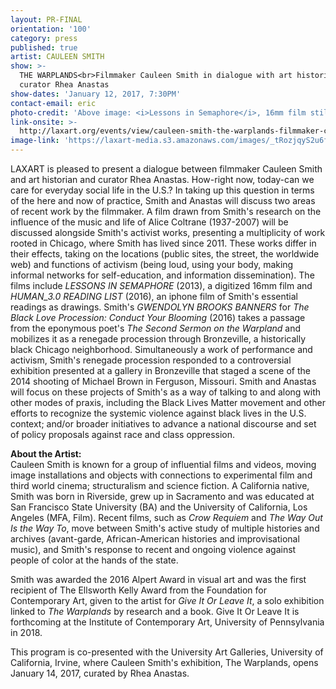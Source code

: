 ```yaml
---
layout: PR-FINAL
orientation: '100'
category: press
published: true
artist: CAULEEN SMITH
show: >-
  THE WARPLANDS<br>Filmmaker Cauleen Smith in dialogue with art historian and
  curator Rhea Anastas
show-dates: 'January 12, 2017, 7:30PM'
contact-email: eric
photo-credit: 'Above image: <i>Lessons in Semaphore</i>, 16mm film still, Cauleen Smith'
link-onsite: >-
  http://laxart.org/events/view/cauleen-smith-the-warplands-filmmaker-cauleen-smith-in-dialogue-with-art-historian-and-curator-rhea-anastas/
image-link: 'https://laxart-media.s3.amazonaws.com/images/_tRozjqyS2u6fahKunYXSA.jpg'
---
```

LAXART is pleased to present a dialogue between filmmaker Cauleen Smith and art historian and curator Rhea Anastas. How\-right now, today\-can we care for everyday social life in the U.S.? In taking up this question in terms of the here and now of practice, Smith and Anastas will discuss two areas of recent work by the filmmaker. A film drawn from Smith\'s research on the influence of the music and life of Alice Coltrane (1937-2007) will be discussed alongside Smith&apos;s activist works, presenting a multiplicity of work rooted in Chicago, where Smith has lived since 2011. These works differ in their effects, taking on the locations (public sites, the street, the worldwide web) and functions of activism (being loud, using your body, making informal networks for self-education, and information dissemination). The films include *LESSONS IN SEMAPHORE* (2013), a digitized 16mm film and *HUMAN_3.0 READING LIST* (2016), an iphone film of Smith\'s essential readings as drawings. Smith&apos;s *GWENDOLYN BROOKS BANNERS* for *The Black Love Procession: Conduct Your Blooming* (2016) takes a passage from the eponymous poet\'s *The Second Sermon on the Warpland* and mobilizes it as a renegade procession through Bronzeville, a historically black Chicago neighborhood. Simultaneously a work of performance and activism, Smith\'s renegade procession responded to a controversial exhibition presented at a gallery in Bronzeville that staged a scene of the 2014 shooting of Michael Brown in Ferguson, Missouri. Smith and Anastas will focus on these projects of Smith\'s as a way of talking to and along with other modes of praxis, including the Black Lives Matter movement and other efforts to recognize the systemic violence against black lives in the U.S. context; and/or broader initiatives to advance a national discourse and set of policy proposals against race and class oppression.


__About the Artist:__  
Cauleen Smith is known for a group of influential films and videos, moving image installations and objects with connections to experimental film and third world cinema; structuralism and science fiction. A California native, Smith was born in Riverside, grew up in Sacramento and was educated at San Francisco State University (BA) and the University of California, Los Angeles (MFA, Film). Recent films, such as *Crow Requiem* and *The Way Out Is the Way To*, move between Smith\'s active study of multiple histories and archives (avant-garde, African-American histories and improvisational music), and Smith\'s response to recent and ongoing violence against people of color at the hands of the state.

Smith was awarded the 2016 Alpert Award in visual art and was the first recipient of The Ellsworth Kelly Award from the Foundation for Contemporary Art, given to the artist for *Give It Or Leave It*, a solo exhibition linked to *The Warplands* by research and a book. Give It Or Leave It is forthcoming at the Institute of Contemporary Art, University of Pennsylvania in 2018.

This program is co-presented with the University Art Galleries, University of California, Irvine, where Cauleen Smith\'s exhibition, The Warplands, opens January 14, 2017, curated by Rhea Anastas.
